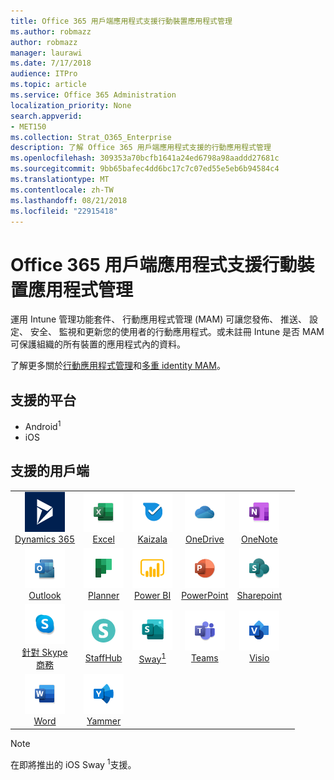 ```yaml
---
title: Office 365 用戶端應用程式支援行動裝置應用程式管理
ms.author: robmazz
author: robmazz
manager: laurawi
ms.date: 7/17/2018
audience: ITPro
ms.topic: article
ms.service: Office 365 Administration
localization_priority: None
search.appverid:
- MET150
ms.collection: Strat_O365_Enterprise
description: 了解 Office 365 用戶端應用程式支援的行動應用程式管理
ms.openlocfilehash: 309353a70bcfb1641a24ed6798a98aaddd27681c
ms.sourcegitcommit: 9bb65bafec4dd6bc17c7c07ed55e5eb6b94584c4
ms.translationtype: MT
ms.contentlocale: zh-TW
ms.lasthandoff: 08/21/2018
ms.locfileid: "22915418"
---
```

# <a name="office-365-client-app-support---mobile-application-management"></a>Office 365 用戶端應用程式支援行動裝置應用程式管理

運用 Intune 管理功能套件、 行動應用程式管理 (MAM) 可讓您發佈、 推送、 設定、 安全、 監視和更新您的使用者的行動應用程式。或未註冊 Intune 是否 MAM 可保護組織的所有裝置的應用程式內的資料。

了解更多關於[行動應用程式管理](https://docs.microsoft.com/intune/mam-faq)和[多重 identity MAM](https://docs.microsoft.com/intune/app-protection-policy)。

## <a name="supported-platforms"></a>支援的平台

 - Android<sup>1</sup>
 - iOS

## <a name="supported-clients"></a>支援的用戶端

| | | | | | |
|:---:|:---:|:---:|:---:|:---:|:---:|
| ![Dynamics 365 圖示](media/o365-dynamics365-64x64.png) <br> [Dynamics 365](https://dynamics.microsoft.com) | ![Excel 圖示](media/o365-excel-64x64.png) <br> [Excel](https://products.office.com/excel) | ![Kaizala 圖示](media/o365-kaizala-64x64.png) <br> [Kaizala](https://products.office.com/en/business/microsoft-kaizala) | ![OneDrive for Business 圖示](media/o365-OneDrive-64x64.png) <br> [OneDrive](https://products.office.com/onedrive-for-business/online-cloud-storage) | ![OneNote 圖示](media/o365-OneNote-64x64.png) <br> [OneNote](https://products.office.com/onenote)
| ![Outlook 圖示](media/o365-outlook-64x64.png) <br> [Outlook](https://products.office.com/outlook) | ![規劃圖示](media/o365-planner-64x64.png) <br> [Planner](https://products.office.com/business/task-management-software) | ![PowerBI 圖示](media/o365-powerbi-64x64.png) <br> [Power BI](https://powerbi.microsoft.com) | ![PowerPoint 圖示](media/o365-powerpoint-64x64.png) <br> [PowerPoint](https://products.office.com/powerpoint) | ![SharePoint 圖示](media/o365-sharepoint-64x64.png) <br> [Sharepoint](https://products.office.com/sharepoint)
| ![Skype 商務圖示](media/o365-skypeforbusiness-64x64.png) <br> [針對 Skype<br>商務](https://www.skype.com/business/) | ![StaffHub 圖示](media/o365-staffhub-64x64.png) <br> [StaffHub](https://products.office.com/microsoft-staffhub/staff-scheduling-software) | ![Sway 圖示](media/o365-sway-64x64.png) <br> [Sway<sup>1</sup>](https://sway.com) | ![小組圖示](media/o365-teams-64x64.png) <br> [Teams](https://products.office.com/microsoft-teams/group-chat-software) | ![Visio 圖示](media/o365-visio-64x64.png) <br> [Visio](https://products.office.com/visio/flowchart-software)
| ![Word 圖示](media/o365-word-64x64.png) <br> [Word](https://products.office.com/word) | ![Yammer 圖示](media/o365-yammer-64x64.png) <br> [Yammer](https://products.office.com/yammer/yammer-overview)

> [!NOTE]
> 在即將推出的 iOS Sway <sup>1</sup>支援。